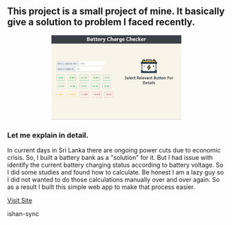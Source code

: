 ## This project is a small project of mine. It basically give a solution to problem I faced recently.

<p align="center">
<img src='./img/screenshot.PNG' width='300px' height='auto'>
</p>

### Let me explain in detail.

In current days in Sri Lanka there are ongoing power cuts due to economic crisis. So, I built a battery bank
as a "solution" for it. But I had issue with identify the current battery charging status according to battery 
voltage. So I did some studies and found how to calculate. Be honest I am a lazy guy so I did not wanted to do
those calculations manually over and over again. So as a result I built this simple web app to make that process easier.

[Visit Site](https://ishan-sync.github.io/BatteryStatusChecker/)

ishan-sync